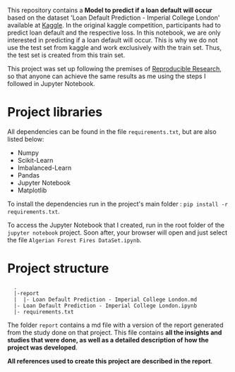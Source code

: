 This repository contains a **Model to predict if a loan default will occur** based on the dataset 'Loan Default Prediction - Imperial College London' available at [Kaggle](https://www.kaggle.com/c/loan-default-prediction/overview). In the original kaggle competition, participants had to predict loan default and the respective loss. In this notebook, we are only interested in predicting if a loan default will occur. This is why we do not use the test set from kaggle and work exclusively with the train set. Thus, the test set is created from this train set. 

This project was set up following the premises of [Reproducible Research](https://pt.coursera.org/learn/reproducible-research), so that anyone can achieve the same results as me using the steps I followed in Jupyter Notebook.

# Project libraries


All dependencies can be found in the file  `requirements.txt`, but are also listed below:
* Numpy
* Scikit-Learn
* Imbalanced-Learn
* Pandas
* Jupyter Notebook
* Matplotlib

To install the dependencies run in the project's main folder : `pip install -r requirements.txt`. 

To access the Jupyter Notebook that I created, run in the root folder of the `jupyter notebook` project. Soon after, your browser will open and just select the file `Algerian Forest Fires DataSet.ipynb`.  

# Project structure

```{sh}
  .
  |-report
  |  |- Loan Default Prediction - Imperial College London.md
  |- Loan Default Prediction - Imperial College London.ipynb
  |- requirements.txt
```

The folder `report` contains a md file with a version of the report generated from the study done on that project. This file contains **all the insights and studies that were done, as well as a detailed description of how the project was developed**.

**All references used to create this project are described in the report**.
